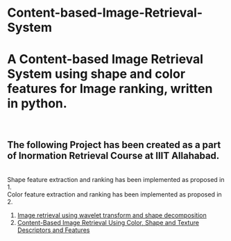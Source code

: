 # Content-based-Image-Retrieval-System
<h1> A Content-based Image Retrieval System using shape and color features for Image ranking, written in python.</h1>
<br>
<h2> The following Project has been created as a part of Inormation Retrieval Course at IIIT Allahabad.</h2>
<br>
Shape feature extraction and ranking has been implemented as proposed in 1.<br>
Color feature extraction and ranking has been implemented as proposed in 2.
<br>

<ol>
<li> <a href="https://dl.acm.org/doi/10.1145/2448556.2448648"> Image retrieval using wavelet transform and shape decomposition </a> </li>
<li> <a href="https://link.springer.com/article/10.1007/s13369-020-04384-y"> Content-Based Image Retrieval Using Color, Shape and Texture
Descriptors and Features </a> </li>
</ol>
